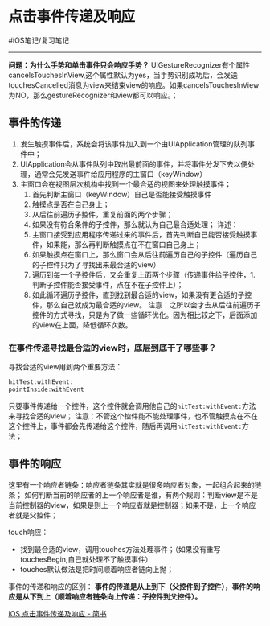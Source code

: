 # 点击事件传递及响应
#iOS笔记/复习笔记
- - - -
**问题：为什么手势和单击事件只会响应手势？**
UIGestureRecognizer有个属性cancelsTouchesInView,这个属性默认为yes，当手势识别成功后，会发送touchesCancelled消息为view来结束view的响应。如果cancelsTouchesInView为NO，那么gestureRecognizer和view都可以响应。；

## 事件的传递
1. 发生触摸事件后，系统会将该事件加入到一个由UIApplication管理的队列事件中；
2. UIApplication会从事件队列中取出最前面的事件，并将事件分发下去以便处理，通常会先发送事件给应用程序的主窗口（keyWindow）
3. 主窗口会在视图层次机构中找到一个最合适的视图来处理触摸事件；
	1. 首先判断主窗口（keyWindow）自己是否能接受触摸事件
	2. 触摸点是否在自己身上；
	3. 从后往前遍历子控件，重复前面的两个步骤；
	4. 如果没有符合条件的子控件，那么就认为自己最合适处理；
详述：
	1. 主窗口接受到应用程序传递过来的事件后，首先判断自己能否接受触摸事件，如果能，那么再判断触摸点在不在窗口自己身上；
	2. 如果触摸点在窗口上，那么窗口会从后往前遍历自己的子控件（遍历自己的子控件只为了寻找出来最合适的view）
	3. 遍历到每一个子控件后，又会重复上面两个步骤（传递事件给子控件，1.判断子控件能否接受事件，点在不在子控件上）；
	4. 如此循环遍历子控件，直到找到最合适的view，如果没有更合适的子控件，那么自己就成为最合适的view。
注意：之所以会才去从后往前遍历子控件的方式寻找，只是为了做一些循环优化。因为相比较之下，后面添加的view在上面，降低循环次数。

### 在事件传递寻找最合适的view时，底层到底干了哪些事？
寻找合适的view用到两个重要方法：
```objectivec
hitTest:withEvent: 
pointInside:withEvent
```

只要事件传递给一个控件，这个控件就会调用他自己的`hitTest:withEvent:`方法来寻找合适的view；
注意：不管这个控件能不能处理事件，也不管触摸点在不在这个控件上，事件都会先传递给这个控件，随后再调用`hitTest:withEvent:`方法；

##  事件的响应
这里有一个响应者链条：响应者链条其实就是很多响应者对象，一起组合起来的链条；
如何判断当前的响应者的上一个响应者是谁，有两个规则：判断view是不是当前控制器的view，如果是则上一个响应者就是控制器；如果不是，上一个响应者就是父控件；

touch响应：
* 找到最合适的view，调用touches方法处理事件；（如果没有重写touchesBegin,自己就处理不了触摸事件）
* touches默认做法是把时间顺着响应者链向上抛；

事件的传递和响应的区别：
**事件的传递是从上到下（父控件到子控件），事件的响应是从下到上（顺着响应者链条向上传递：子控件到父控件）。**



[iOS 点击事件传递及响应 - 简书](https://www.jianshu.com/p/f55b613b564e)

